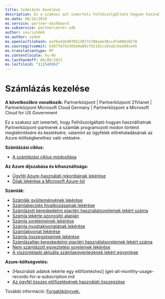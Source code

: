 ```yaml
---
title: Számlázás kezelése
description: Ez a szakasz azt ismerteti Felhőszolgáltató hogyan használhatják a Partnerközpont-t a számlák programozott módon történő megtekintésére és kezelésére, valamint az ügyfelek előrehaladásának az Azure-költségkerethez való vetésében.
ms.date: 08/16/2019
ms.service: partner-dashboard
ms.subservice: partnercenter-sdk
author: sourishdeb
ms.author: sodeb
ms.openlocfilehash: eaf6a426d0702130f31f08a4a30ccdfa00810270
ms.sourcegitcommit: b307fd75e305e0a88cfd1182cc01d2c9a108ce45
ms.translationtype: MT
ms.contentlocale: hu-HU
ms.lasthandoff: 06/06/2021
ms.locfileid: "111548362"
---
```

# <a name="manage-billing"></a>Számlázás kezelése

**A következőkre vonatkozik:** Partnerközpont | Partnerközpont 21Vianet | Partnerközpont Microsoft Cloud Germany | Partnerközpont a Microsoft Cloud for US Government

Ez a szakasz azt ismerteti, hogy Felhőszolgáltató hogyan használhatnak Partnerközpont-partnerek a számlák programozott módon történő megtekintésére és kezelésére, valamint az ügyfelek előrehaladásának az Azure-költségkerethez való vetésére.

**Számlázási ciklus:**
- [A számlázási ciklus módosítása](change-the-billing-cycle.md)

**Az Azure díjszabása és kihasználtsága:**
- [Ügyfél Azure-használati rekordjainak lekérése](get-a-customer-s-utilization-record-for-azure.md)
- [Díjak lekérése a Microsoft Azure-tól](get-prices-for-microsoft-azure.md)

**Számlák:**
- [Számlák gyűjteményének lekérése](get-a-collection-of-invoices.md)
- [Számlabecslés hivatkozásainak lekérése](get-invoice-estimate-links.md)
- [Számlázott kereskedelmi piactéri használatsorelemek lekért száma](get-invoice-billed-consumption-lineitems.md)
- [Számla lekérte azonosító alapján](get-invoice-by-id.md)
- [Számla sorelemeinek lekérése](get-invoiceline-items.md)
- [Számla nyugtakivonatának lekérése](get-invoice-receipt-statement.md)
- [Számlakivonat lekérése](get-invoice-statement.md)
- [Számla összegzéseinek lekérése](get-invoice-summaries.md)
- [Számlázatlan kereskedelmi piactéri használatsorelemek lekért száma](get-invoice-unbilled-consumption-lineitems.md)
- [Nem számlázott egyeztetési sorelemek lekérése](get-invoice-unbilled-recon-lineitems.md)
- [A viszonteladó aktuális számlaegyenlegének lekért egyenlege](get-the-reseller-s-current-account-balance.md)

**Azure-költségvetés:**
- [Használati adatok lekérte egy előfizetéshez] (get-all-monthly-usage-records-for-a-subscription.md
- [Az ügyfél összes előfizetésének használati összegzése](get-a-customer-usage-summary.md)

További információ: [Forgatókönyvek.](scenarios.md)
